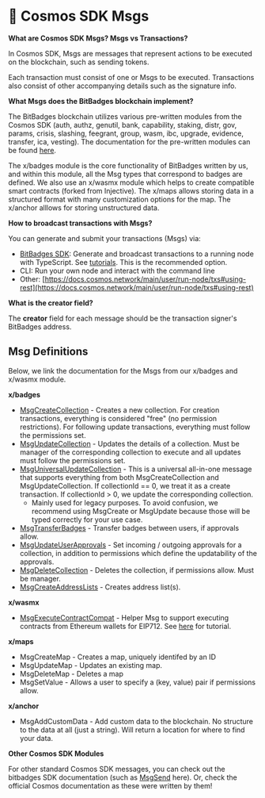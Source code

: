 # 📩 Cosmos SDK Msgs

**What are Cosmos SDK Msgs? Msgs vs Transactions?**

In Cosmos SDK, Msgs are messages that represent actions to be executed on the blockchain, such as sending tokens.

Each transaction must consist of one or Msgs to be executed. Transactions also consist of other accompanying details such as the signature info.

**What Msgs does the BitBadges blockchain implement?**

The BitBadges blockchain utilizes various pre-written modules from the Cosmos SDK (auth, authz, genutil, bank, capability, staking, distr, gov, params, crisis, slashing, feegrant, group, wasm, ibc, upgrade, evidence, transfer, ica, vesting). The documentation for the pre-written modules can be found [here](https://docs.cosmos.network/main/modules).

The x/badges module is the core functionality of BitBadges written by us, and within this module, all the Msg types that correspond to badges are defined. We also use an x/wasmx module which helps to create compatible smart contracts (forked from Injective). The x/maps allows storing data in a structured format with many customization options for the map. The x/anchor alllows for storing unstructured data.

**How to broadcast transactions with Msgs?**

You can generate and submit your transactions (Msgs) via:

* [BitBadges SDK](../create-and-broadcast-txs/): Generate and broadcast transactions to a running node with TypeScript. See [tutorials](../create-and-broadcast-txs/). This is the recommended option.
* CLI: Run your own node and interact with the command line
* Other: [https://docs.cosmos.network/main/user/run-node/txs#using-rest](https://docs.cosmos.network/main/user/run-node/txs#using-rest)

**What is the creator field?**

The **creator** field for each message should be the transaction signer's BitBadges address.

## Msg Definitions

Below, we link the documentation for the Msgs from our x/badges and x/wasmx module.

**x/badges**

* [MsgCreateCollection](https://bitbadges.github.io/bitbadgesjs/classes/MsgCreateCollection.html) - Creates a new collection. For creation transactions, everything is considered "free" (no permission restrictions). For following update transactions, everything must follow the permissions set.
* [MsgUpdateCollection](https://bitbadges.github.io/bitbadgesjs/classes/MsgUpdateCollection.html) - Updates the details of a collection. Must be manager of the corresponding collection to execute and all updates must follow the permissions set.
* [MsgUniversalUpdateCollection](https://bitbadges.github.io/bitbadgesjs/classes/MsgUniversalUpdateCollection.html) - This is a universal all-in-one message that supports everything from both MsgCreateCollection and MsgUpdateCollection. If collectionId == 0, we treat it as a create transaction. If collectionId > 0, we update the corresponding collection.
  * Mainly used for legacy purposes. To avoid confusion, we recommend using MsgCreate or MsgUpdate because those will be typed correctly for your use case.
* [MsgTransferBadges](https://bitbadges.github.io/bitbadgesjs/classes/MsgTransferBadges.html) - Transfer badges between users, if approvals allow.
* [MsgUpdateUserApprov](https://bitbadges.github.io/bitbadgesjs/classes/MsgUpdateUserApprovals.html)[als](https://bitbadges.github.io/bitbadgesjs/classes/MsgUpdateUserApprovals.html) - Set incoming / outgoing approvals for a collection, in addition to permissions which define the updatability of the approvals.
* [MsgDeleteCollection](https://bitbadges.github.io/bitbadgesjs/classes/MsgDeleteCollection.html) - Deletes the collection, if permissions allow. Must be manager.
* [MsgCreateAddressLists](https://bitbadges.github.io/bitbadgesjs/classes/MsgCreateAddressLists.html) - Creates address list(s).

**x/wasmx**

* [MsgExecuteContractCompat](https://bitbadges.github.io/bitbadgesjs/classes/MsgExecuteContractCompat.html) - Helper Msg to support executing contracts from Ethereum wallets for EIP712. See [here](../create-a-wasm-contract.md) for tutorial.

**x/maps**

* MsgCreateMap - Creates a map, uniquely identifed by an ID
* MsgUpdateMap - Updates an existing map.
* MsgDeleteMap - Deletes a map
* MsgSetValue - Allows a user to specify a (key, value) pair if permissions allow.

**x/anchor**

* MsgAddCustomData - Add custom data to the blockchain. No structure to the data at all (just a string). Will return a location for where to find your data.

**Other Cosmos SDK Modules**

For other standard Cosmos SDK messages, you can check out the bitbadges SDK documentation (such as [MsgSend](https://bitbadges.github.io/bitbadgesjs/classes/MsgSend.html) here). Or, check the official Cosmos documentation as these were written by them!
